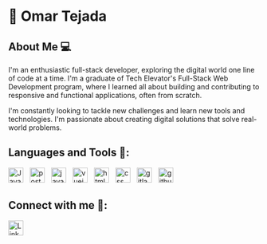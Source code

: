 # :wave: Omar Tejada

## About Me :computer: 
I'm an enthusiastic full-stack developer, exploring the digital world one line of code at a time.  I'm a graduate of Tech Elevator's Full-Stack Web Development program, where I learned all about building and contributing to responsive and functional applications, often from scratch. 

I'm constantly looking to tackle new challenges and learn new tools and technologies. I'm passionate about creating digital solutions that solve real-world problems.
</br>

## Languages and Tools :triangular_ruler::
<img align="left" alt="Java" width="30px" style="padding-right:10px;" src="https://cdn.jsdelivr.net/gh/devicons/devicon/icons/java/java-original-wordmark.svg" />
<img align="left" alt="postgresql" width="30px" style="padding-right:10px;" src="https://cdn.jsdelivr.net/gh/devicons/devicon/icons/postgresql/postgresql-original-wordmark.svg" />
<img align="left" alt="javascript" width="30px" style="padding-right:10px;" src="https://cdn.jsdelivr.net/gh/devicons/devicon/icons/javascript/javascript-original.svg" />
<img align="left" alt="vuejs" width="30px" style="padding-right:10px;" src="https://cdn.jsdelivr.net/gh/devicons/devicon/icons/vuejs/vuejs-original-wordmark.svg" />
<img align="left" alt="html" width="30px" style="padding-right:10px;" src="https://cdn.jsdelivr.net/gh/devicons/devicon/icons/html5/html5-original-wordmark.svg" />
<img align="left" alt="css" width="30px" style="padding-right:10px;" src="https://cdn.jsdelivr.net/gh/devicons/devicon/icons/css3/css3-original-wordmark.svg" />
<img align="left" alt="gitlab" width="30px" style="padding-right:10px;" src="https://cdn.jsdelivr.net/gh/devicons/devicon/icons/gitlab/gitlab-original-wordmark.svg" />
<img align="left" alt="github" width="30px" style="padding-right:10px;" src="https://cdn.jsdelivr.net/gh/devicons/devicon/icons/github/github-original-wordmark.svg" />
 
</br>
</br>

## Connect with me :iphone::
[<img align="left" alt="LinkedIn" width="30px" src="https://cdn.jsdelivr.net/gh/devicons/devicon/icons/linkedin/linkedin-original.svg" style="padding-right:10px;" >](https://www.linkedin.com/in/josue-o-tejada/)








